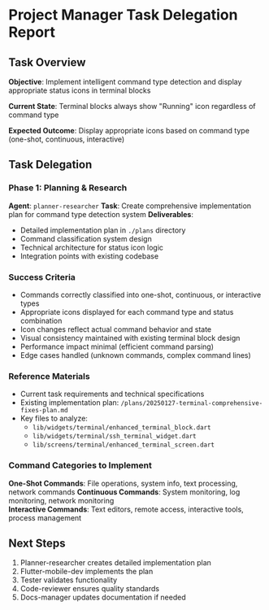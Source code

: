 # Project Manager Task Delegation Report

## Task Overview
**Objective**: Implement intelligent command type detection and display appropriate status icons in terminal blocks

**Current State**: Terminal blocks always show "Running" icon regardless of command type

**Expected Outcome**: Display appropriate icons based on command type (one-shot, continuous, interactive)

## Task Delegation

### Phase 1: Planning & Research
**Agent**: `planner-researcher`
**Task**: Create comprehensive implementation plan for command type detection system
**Deliverables**: 
- Detailed implementation plan in `./plans` directory
- Command classification system design
- Technical architecture for status icon logic
- Integration points with existing codebase

### Success Criteria
- Commands correctly classified into one-shot, continuous, or interactive types
- Appropriate icons displayed for each command type and status combination  
- Icon changes reflect actual command behavior and state
- Visual consistency maintained with existing terminal block design
- Performance impact minimal (efficient command parsing)
- Edge cases handled (unknown commands, complex command lines)

### Reference Materials
- Current task requirements and technical specifications
- Existing implementation plan: `/plans/20250127-terminal-comprehensive-fixes-plan.md`
- Key files to analyze:
  - `lib/widgets/terminal/enhanced_terminal_block.dart`
  - `lib/widgets/terminal/ssh_terminal_widget.dart`
  - `lib/screens/terminal/enhanced_terminal_screen.dart`

### Command Categories to Implement
**One-Shot Commands**: File operations, system info, text processing, network commands
**Continuous Commands**: System monitoring, log monitoring, network monitoring  
**Interactive Commands**: Text editors, remote access, interactive tools, process management

## Next Steps
1. Planner-researcher creates detailed implementation plan
2. Flutter-mobile-dev implements the plan
3. Tester validates functionality
4. Code-reviewer ensures quality standards
5. Docs-manager updates documentation if needed